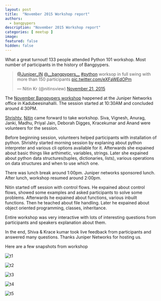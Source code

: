 ```yaml
---
layout: post
title:  "November 2015 Workshop report"
authors: 
  - bangpypers
description: "November 2015 Workshop report"
categories: [ meetup ]
image:
featured: false
hidden: false
---
```


What a great turnout! 133 people attended Python 101 workshop. Most number of participants in the history of Bangpypers.

<blockquote class="twitter-tweet" lang="en"><p lang="en" dir="ltr"><a href="https://twitter.com/Juniper_IN">@Juniper_IN</a> <a href="https://twitter.com/__bangpypers__">@__bangpypers__</a> <a href="https://twitter.com/hashtag/python?src=hash">#python</a> worksop in full swing with more than 150 participants <a href="https://t.co/eXFaWEdOPm">pic.twitter.com/eXFaWEdOPm</a></p>&mdash; Nitin Kr (@nitinsview) <a href="https://twitter.com/nitinsview/status/667955634545913857">November 21, 2015</a></blockquote>
<script async src="//platform.twitter.com/widgets.js" charset="utf-8"></script>

The [November Bangpypers workshop](http://www.meetup.com/BangPypers/events/224846042/) happened at the Juniper Networks office in Kadubeesinahalli. The session started at 10:30AM and concluded around 4:30PM.

[Shrishty](https://github.com/shrishty), [Nitin](https://github.com/vnitinv) came forward to take workshop. Siva, Vignesh, Anurag, Janki, Madhu,  Priyal Jain, Deborah Digges, Kracekumar and Anand were volunteers for the session.


Before beginning session, volunteers helped participants with installation of python. Shrishty started morning session by explaning about python interpreter and various cli options available for it. Afterwards she expained about basic things like arthimetic, variables, strings. Later she expained about python data structures(tuples, dictionaries, lists), various operations on data structures and when to use which one.

There was lunch break around 1:00pm. Juniper networks sponsored lunch. After lunch, workshop resumed around 2:00pm.

Nitin started off session with control flows. He expained about control flows, showed some examples and asked participants to solve some problems. Afterwards he expained about functions, various inbuilt functions. Then he teached about file handling. Later he expained about object oriented programming, classes, inheritance.

Entire workshop was very interactive with lots of interesting questions from participants and speakers explanation about them.

In the end, Shiva & Krace kumar took live feedback from participants and answered many questions. Thanks Juniper Networks for hosting us.

Here are a few snapshots from workshop

![t1](http://photos2.meetupstatic.com/photos/event/1/4/6/2/600_444365218.jpeg)

![t2](http://photos4.meetupstatic.com/photos/event/1/4/6/3/600_444365219.jpeg)

![t3](http://photos1.meetupstatic.com/photos/event/1/4/6/5/600_444365221.jpeg)

![t4](http://photos4.meetupstatic.com/photos/event/1/4/8/7/600_444365255.jpeg)

![t5](http://photos3.meetupstatic.com/photos/event/1/4/8/a/600_444365258.jpeg)
